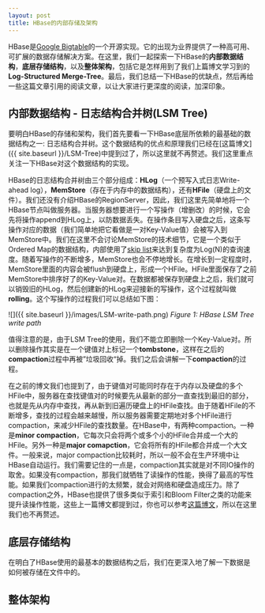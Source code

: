 ```yaml
---
layout: post
title: HBase的内部存储及架构
---
```


HBase是[Google Bigtable](https://research.google.com/archive/bigtable-osdi06.pdf)的一个开源实现。它的出现为业界提供了一种高可用、可扩展的数据存储解决方案。在这里，我们一起探索一下HBase的**内部数据结构**，**底层存储结构**，以及**整体架构**，包括它是怎样用到了我们上篇博文学习到的**Log-Structured Merge-Tree**。最后，我们总结一下HBase的优缺点，然后再给一些这篇文章引用的阅读文章，以让大家进行更深度的阅读，加深印象。

## 内部数据结构 - 日志结构合并树(LSM Tree)
要明白HBase的存储和架构，我们首先要看一下HBase底层所依赖的最基础的数据结构之一: 日志结构合并树。这个数据结构的优点和原理我们已经在[这篇博文]({{ site.baseurl }}/LSM-Tree)中提到过了，所以这里就不再赘述。我们这里重点关注一下HBase对这个数据结构的实现。

HBase的日志结构合并树由三个部分组成：**HLog**（一个预写入式日志Write-ahead log），**MemStore**（存在于内存中的数据结构），还有**HFile**（硬盘上的文件）。我们还没有介绍HBase的RegionServer，因此，我们这里先简单地将一个HBase节点叫做服务器。当服务器想要进行一个写操作（增删改）的时候，它会先将操作append到HLog上，以防数据丢失。在操作条目写入硬盘之后，这条写操作对应的数据（我们简单地把它看做是一对Key-Value值）会被写入到MemStore中。我们在这里不会讨论MemStore的技术细节，它是一个类似于Ordered Map的数据结构，内部使用了[skip list](https://en.wikipedia.org/wiki/Skip_list)来达到复杂度为Log(N)的查询速度。随着写操作的不断增多，MemStore也会不停地增长。在增长到一定程度时，MemStore里面的内容会被flush到硬盘上，形成一个HFile。HFile里面保存了之前MemStore中排序好了的Key-Value对。在数据都被保存到硬盘上之后，我们就可以销毁旧的HLog，然后创建新的HLog来迎接新的写操作，这个过程就叫做**rolling**。这个写操作的过程我们可以总结如下图：


![]({{ site.baseurl }}/images/LSM-write-path.png)
*Figure 1: HBase LSM Tree write path*


值得注意的是，由于LSM Tree的使用，我们不能立即删除一个Key-Value对。所以删除操作其实是在一个键值对上标记一个**tombstone**，这样在之后的**compaction**过程中再被”垃圾回收“掉。我们之后会讲解一下**compaction**的过程。

在之前的博文我们也提到了，由于键值对可能同时存在于内存以及硬盘的多个HFile中，服务器在查找键值对的时候要先从最新的部分一直查找到最旧的部分，也就是先从内存中查找，再从新到旧遍历硬盘上的HFile查找。由于随着HFile的不断增多，查找的过程会越来越慢，所以服务器需要定期地对多个HFile进行compaction，来减少HFile的查找数量。在HBase中，有两种compaction。一种是**minor compaction**，它每次只会将两个或多个小的HFile合并成一个大的HFile。另外一种是**major comapction**，它会将所有的HFile都合并成一个大文件。一般来说，major compaction比较耗时，所以一般不会在生产环境中让HBase自动运行。我们需要记住的一点是，compaction其实就是对不同IO操作的取舍。如果没有compaction，那我们就牺牲了读操作的性能，换得了最高的写性能。如果我们compaction进行的太频繁，就会对网络和硬盘造成压力。除了compaction之外，HBase也提供了很多类似于索引和Bloom Filter之类的功能来提升读操作性能，这些上一篇博文都提到过，你也可以参考[这篇博文](http://blog.cloudera.com/blog/2012/06/hbase-io-hfile-input-output/)，所以在这里我们也不再赘述。


## 底层存储结构
在明白了HBase使用的最基本的数据结构之后，我们在更深入地了解一下数据是如何被存储在文件中的。

## 整体架构